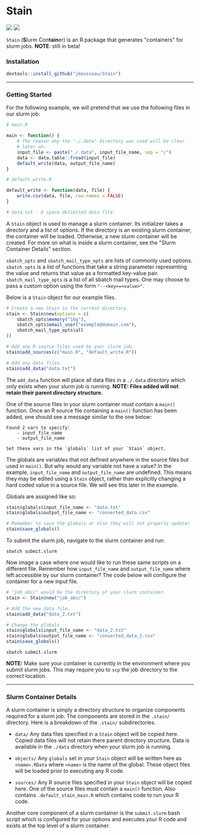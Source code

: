 # Stain

![](https://img.shields.io/badge/release-v0.5.0-red.svg?style=flat)
![](https://img.shields.io/travis/jmousseau/Stain/master.svg)

`Stain` (**S**lurm Con**tain**er) is an R package that generates "containers"
for slurm jobs. **NOTE**: still in beta!


### Installation

```R
devtools::install_github("jmousseau/Stain")
```

---

### Getting Started

For the following example, we will pretend that we use the following files
in our slurm job:

```R
# main.R

main <- function() {
    # The reason why the "./.data" directory was used will be clear
    # later on.
    input_file <- paste("./.data", input_file_name, sep = "/")
    data <- data.table::fread(input_file)
    default_write(data, output_file_name)
}
```

```R
# default_write.R

default_write <- function(data, file) {
    write.csv(data, file, row.names = FALSE)
}
```

```R
# data.txt - A space delimited data file.
```

A `Stain` object is used to manage a slurm container. Its initializer takes a
directory and a list of options. If the directory is an existing slurm
container, the container will be loaded. Otherwise, a new slurm container
will be created. For more on what is inside a slurm container, see the
"Slurm Container Details" section.

`sbatch_opts` and `sbatch_mail_type_opts` are lists of commonly used options.
`sbatch_opts` is a list of functions that take a string parameter representing
the value and returns that value as a formatted key-value pair.
`sbatch_mail_type_opts` is a list of all sbatch mail types. One may choose to pass a custom option using the form `"--<key>=<value>"`.

Below is a `Stain` object for our example files.

```R
# Create a new Stain in the current directory.
stain <- Stain$new(options = c(
    sbatch_opts$memory("16g"),
    sbatch_opts$email_user("example@domain.com"),
    sbatch_mail_type_opts$all
))

# Add any R source files used by your slurm job.
stain$add_sources(c("main.R", "default_write.R"))

# Add any data files.
stain$add_data("data.txt")
```

The `add_data` function will place all data files in a `./.data` directory which
only exists when your slurm job is running. **NOTE: Files added will not retain
their parent directory structure.**

One of the source files in your slurm container must contain a `main()` function.
Once an R source file containing a `main()` function has been added, one should
see a message similar to the one below:

```
Found 2 vars to specify:
    - input_file_name
    - output_file_name

Set these vars in the `globals` list of your `Stain` object.
```

The globals are variables that not defined anywhere in the source files but
used in `main()`. But why would any variable not have a value? In the example,
`input_file_name` and `output_file_name` are undefined. This means they may be
edited using a `Stain` object, rather than explicitly changing a hard coded
value in a source file. We will see this later in the example.

Globals are assigned like so:
```R
stain$globals$input_file_name <- "data.txt"
stain$globals$output_file_name <- "converted_data.csv"

# Remember to save the globals or else they will not properly update!
stain$save_globals()
```

To submit the slurm job, navigate to the slurm container and run:
```shell
sbatch submit.slurm
```

Now image a case where one would like to run these same scripts on a different
file. Remember how `input_file_name` and `output_file_name` where left
accessible by our slurm container? The code below will configure the container
for a new input file.

```R
# "job_abc/" would be the directory of your slurm container.
stain <- Stain$new("job_abc/")

# Add the new data file.
stain$add_data("data_2.txt")

# Change the globals
stain$globals$input_file_name <- "data_2.txt"
stain$globals$output_file_name <- "converted_data_2.csv"
stain$save_globals()
```
```shell
sbatch submit.slurm
```

**NOTE:** Make sure your container is currently in the environment where you
submit slurm jobs. This may require you to `scp` the job directory to the
correct location.

---

### Slurm Container Details

A slurm container is simply a directory structure to organize components required
for a slurm job. The components are stored in the `.stain/` directory. Here
is a breakdown of the `.stain/` subdirectories.

- `data/` Any data files specified in a `Stain` object will be copied here.
Copied data files will not retain there parent directory structure. Data is
available in the `./data` directory when your slurm job is running.

- `objects/` Any `globals` set in your `Stain` object will be written here as
`<name>.RData` where `<name>` is the name of the global. These object files will
be loaded prior to executing any R code.

- `sources/` Any R source files specified in your `Stain` object will be copied
here. One of the source files must contain a `main()` function. Also contains
`.default_stain_main.R` which contains code to run your R code.

Another core component of a slurm container is the `submit.slurm` bash script
which is configured for your options and executes your R code and exists at the
top level of a slurm container.
